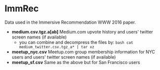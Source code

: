 # ImmRec
Data used in the Immersive Recommendation WWW 2016 paper.
* **medium.csv.tgz.a[ab]** Medium.com upvote history and users' twitter screen names (if available)
	* you can combine and decompress the files by: 
	```bash cat medium_twitter.csv.tgz_a* | tar xz ```
* **meetup_nyc.csv** Meetup.com group membership information for NYC users and users' twitter screen names (if available)
* **meetup_sf.csv** Same as the above but for San Francisco users 
